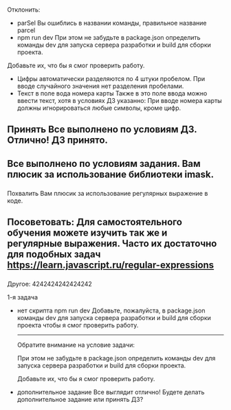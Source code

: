 ###
Отклонить:
- parSel
Вы ошиблись в названии команды, правильное название parcel
- npm run dev
При этом не забудьте в package.json определить команды dev для запуска сервера разработки и build для сборки проекта.

​Добавьте их, что бы я смог проверить работу.
- Цифры автоматически разделяются по 4 штуки пробелом.
При вводе случайного значения нет разделения пробелами.
- Текст в поле вода номера карты
Также в это поле ввода можно ввести текст, хотя в условиях ДЗ указанно:
При вводе номера карты должны игнорироваться любые символы, кроме цифр.

###
Принять
Все выполнено по условиям ДЗ. Отлично! ДЗ принято.
---
Все выполнено по условиям задания. Вам плюсик за использование  библиотеки imask.
---


###
Похвалить
Вам плюсик за использование регулярных выражение в коде.


###
Посоветовать:
Для самостоятельного обучения можете изучить так же и регулярные выражения. Часто их достаточно для подобных задач
https://learn.javascript.ru/regular-expressions
---


###
Другое:
4242424242424242

1-я задача
- нет скрипта npm run dev
    Добавьте, пожалуйста, в package.json команды dev для запуска сервера разработки и build для сборки проекта чтобы я смог проверить работу.

    -----------

    Обратите внимание на условие задачи:

    При этом не забудьте в package.json определить команды dev для запуска сервера разработки и build для сборки проекта.

    ​Добавьте их, что бы я смог проверить работу.

- дополнительное задание
    Все выглядит отлично! Будете делать дополнительное задание или принять ДЗ?
